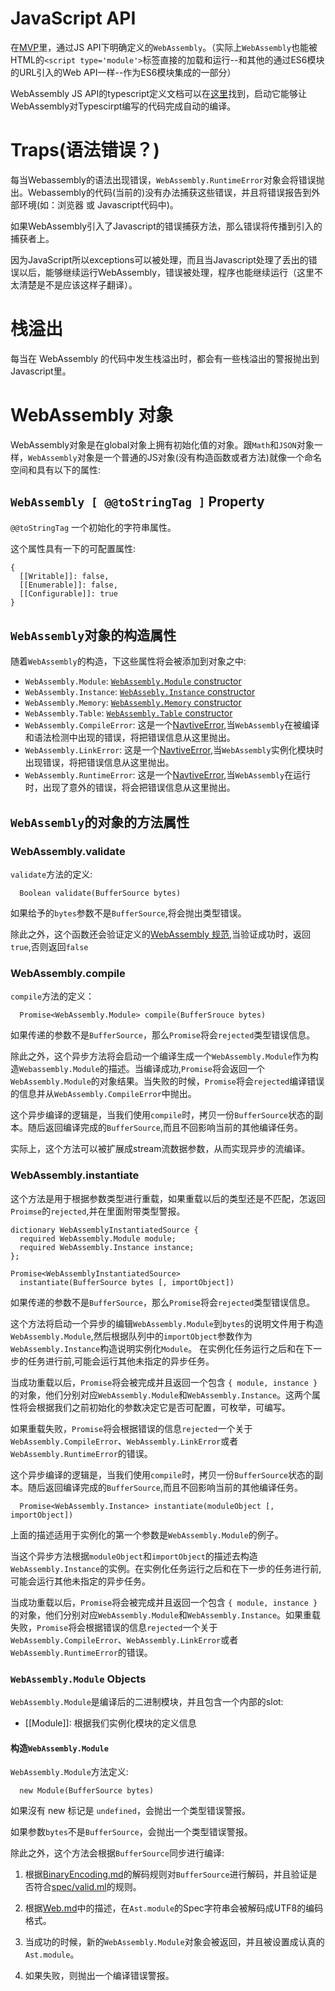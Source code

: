 # JavaScript API

在[MVP]()里，通过JS API下明确定义的`WebAssembly`。（实际上`WebAssembly`也能被HTML的`<script type='module'>`标签直接的加载和运行--和其他的通过ES6模块的URL引入的Web API一样--作为ES6模块集成的一部分）

WebAssembly JS API的typescript定义文档可以在[这里](https://github.com/01alchemist/webassembly-types/blob/master/webassembly.d.ts)找到，启动它能够让WebAssembly对Typescirpt编写的代码完成自动的编译。

# Traps(语法错误？)

每当Webassembly的语法出现错误，`WebAssembly.RuntimeError`对象会将错误抛出。Webassembly的代码(当前的)没有办法捕获这些错误，并且将错误报告到外部环境(如：浏览器 或 Javascript代码中)。

如果WebAssembly引入了Javascript的错误捕获方法，那么错误将传播到引入的捕获者上。

因为JavaScript所以exceptions可以被处理，而且当Javascript处理了丢出的错误以后，能够继续运行WebAssembly，错误被处理，程序也能继续运行（这里不太清楚是不是应该这样子翻译）。

# 栈溢出

每当在 WebAssembly 的代码中发生栈溢出时，都会有一些栈溢出的警报抛出到Javascript里。

# WebAssembly 对象

WebAssembly对象是在global对象上拥有初始化值的对象。跟`Math`和`JSON`对象一样，`WebAssembly`对象是一个普通的JS对象(没有构造函数或者方法)就像一个命名空间和具有以下的属性:


## `WebAssembly [ @@toStringTag ]` Property

`@@toStringTag` 一个初始化的字符串属性。

这个属性具有一下的可配置属性:

```
{
  [[Writable]]: false,
  [[Enumerable]]: false,
  [[Configurable]]: true
}
```

## `WebAssembly`对象的构造属性

随着`WebAssembly`的构造，下这些属性将会被添加到对象之中:

* `WebAssembly.Module`: [`WebAssembly.Module` constructor](#Module)
* `WebAssembly.Instance`: [`WebAssebly.Instance` constructor](#Instance)
* `WebAssembly.Memory`: [`WebAssembly.Memory` constructor](#Memory)
* `WebAssembly.Table`: [`WebAssembly.Table` constructor](#Table)
* `WebAssembly.CompileError`: 这是一个[NavtiveError](),当`WebAssembly`在被编译和语法检测中出现的错误，将把错误信息从这里抛出。
* `WebAssembly.LinkError`: 这是一个[NavtiveError](),当`WebAssembly`实例化模块时出现错误，将把错误信息从这里抛出。
* `WebAssembly.RuntimeError`: 这是一个[NavtiveError](),当`WebAssembly`在运行时，出现了意外的错误，将会把错误信息从这里抛出。

## `WebAssembly`的对象的方法属性

### WebAssembly.validate

`validate`方法的定义:

```
  Boolean validate(BufferSource bytes)
```

如果给予的`bytes`参数不是`BufferSource`,将会抛出类型错误。

除此之外，这个函数还会验证定义的[WebAssembly 规范](),当验证成功时，返回`true`,否则返回`false`


### WebAssembly.compile

`compile`方法的定义：

```
  Promise<WebAssembly.Module> compile(BufferSrouce bytes)
```

如果传递的参数不是`BufferSource`，那么`Promise`将会`rejected`类型错误信息。

除此之外，这个异步方法将会启动一个编译生成一个`WebAssembly.Module`作为构造`Webassembly.Module`的描述。当编译成功,`Promise`将会返回一个`WebAssembly.Module`的对象结果。当失败的时候，`Promise`将会`rejected`编译错误的信息并从`WebAssembly.CompileError`中抛出。

这个异步编译的逻辑是，当我们使用`compile`时，拷贝一份`BufferSource`状态的副本。随后返回编译完成的`BufferSource`,而且不回影响当前的其他编译任务。

实际上，这个方法可以被扩展成stream流数据参数，从而实现异步的流编译。


### WebAssembly.instantiate

这个方法是用于根据参数类型进行重载，如果重载以后的类型还是不匹配，怎返回`Proimse`的`rejected`,并在里面附带类型警报。

```
dictionary WebAssemblyInstantiatedSource {
  required WebAssembly.Module module;
  required WebAssembly.Instance instance;
};

Promise<WebAssemblyInstantiatedSource>
  instantiate(BufferSource bytes [, importObject])
```

如果传递的参数不是`BufferSource`，那么`Promise`将会`rejected`类型错误信息。

这个方法将启动一个异步的编辑`WebAssembly.Module`到`bytes`的说明文件用于构造`WebAssembly.Module`,然后根据队列中的`importObject`参数作为`WebAssembly.Instance`构造说明实例化`Module`。  在实例化任务运行之后和在下一步的任务进行前,可能会运行其他未指定的异步任务。

当成功重载以后，`Promise`将会被完成并且返回一个包含 `{ module, instance }`的对象，他们分别对应`WebAssembly.Module`和`WebAssembly.Instance`。这两个属性将会根据我们之前初始化的参数决定它是否可配置，可枚举，可编写。

如果重载失败，`Promise`将会根据错误的信息`rejected`一个关于`WebAssembly.CompileError`、`WebAssembly.LinkError`或者`WebAssembly.RuntimeError`的错误。

这个异步编译的逻辑是，当我们使用`compile`时，拷贝一份`BufferSource`状态的副本。随后返回编译完成的`BufferSource`,而且不回影响当前的其他编译任务。

```
  Promise<WebAssembly.Instance> instantiate(moduleObject [, importObject])
```

上面的描述适用于实例化的第一个参数是`WebAssembly.Module`的例子。

当这个异步方法根据`moduleObject`和`importObject`的描述去构造`WebAssembly.Instance`的实例。在实例化任务运行之后和在下一步的任务进行前,可能会运行其他未指定的异步任务。

当成功重载以后，`Promise`将会被完成并且返回一个包含 `{ module, instance }`的对象，他们分别对应`WebAssembly.Module`和`WebAssembly.Instance`。如果重载失败，`Promise`将会根据错误的信息`rejected`一个关于`WebAssembly.CompileError`、`WebAssembly.LinkError`或者`WebAssembly.RuntimeError`的错误。

### `WebAssembly.Module` Objects

`WebAssembly.Module`是编译后的二进制模块，并且包含一个内部的slot:

* [[Module]]: 根据我们实例化模块的定义信息

#### 构造`WebAssembly.Module`

`WebAssembly.Module`方法定义:

```
  new Module(BufferSource bytes)
```

如果沒有 new 标记是 `undefined`，会抛出一个类型错误警报。

如果参数`bytes`不是`BufferSource`，会抛出一个类型错误警报。

除此之外，这个方法会根据`BufferSource`同步进行编译:

1. 根据[BinaryEncoding.md]()的解码规则对`BufferSource`进行解码，并且验证是否符合[spec/valid.ml]()的规则。

2. 根据[Web.md]()中的描述，在`Ast.module`的Spec字符串会被解码成UTF8的编码格式。

3. 当成功的时候，新的`WebAssembly.Module`对象会被返回，并且被设置成认真的`Ast.module`。

4. 如果失败，则抛出一个编译错误警报。
